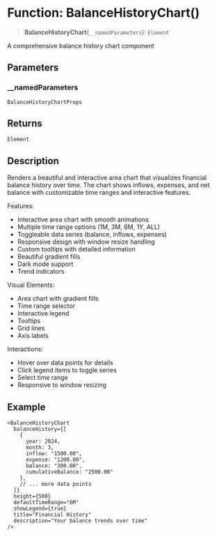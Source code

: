 # Function: BalanceHistoryChart()

> **BalanceHistoryChart**(`__namedParameters`): `Element`

A comprehensive balance history chart component

## Parameters

### \_\_namedParameters

`BalanceHistoryChartProps`

## Returns

`Element`

## Description

Renders a beautiful and interactive area chart that visualizes financial
balance history over time. The chart shows inflows, expenses, and net
balance with customizable time ranges and interactive features.

Features:
- Interactive area chart with smooth animations
- Multiple time range options (1M, 3M, 6M, 1Y, ALL)
- Toggleable data series (balance, inflows, expenses)
- Responsive design with window resize handling
- Custom tooltips with detailed information
- Beautiful gradient fills
- Dark mode support
- Trend indicators

Visual Elements:
- Area chart with gradient fills
- Time range selector
- Interactive legend
- Tooltips
- Grid lines
- Axis labels

Interactions:
- Hover over data points for details
- Click legend items to toggle series
- Select time range
- Responsive to window resizing

## Example

```tsx
<BalanceHistoryChart
  balanceHistory={[
    {
      year: 2024,
      month: 3,
      inflow: "1500.00",
      expense: "1200.00",
      balance: "300.00",
      cumulativeBalance: "2500.00"
    },
    // ... more data points
  ]}
  height={500}
  defaultTimeRange="6M"
  showLegend={true}
  title="Financial History"
  description="Your balance trends over time"
/>
```
